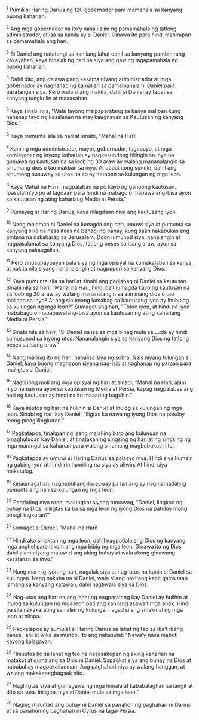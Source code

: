 <sup>1</sup>
Pumili si Haring Darius ng 120 gobernador para mamahala sa kanyang buong kaharian. 

<sup>2</sup>
Ang mga gobernador na itoʼy nasa ilalim ng pamamahala ng tatlong administrador, at isa sa kanila ay si Daniel. Ginawa ito para hindi mahirapan sa pamamahala ang hari. 

<sup>3</sup>
Si Daniel ang natatangi sa kanilang lahat dahil sa kanyang pambihirang kakayahan, kaya binalak ng hari na siya ang gawing tagapamahala ng buong kaharian. 

<sup>4</sup>
Dahil dito, ang dalawa pang kasama niyang administrador at mga gobernador ay naghanap ng kamalian sa pamamahala ni Daniel para paratangan siya. Pero wala silang makita, dahil si Daniel ay tapat sa kanyang tungkulin at maaasahan. 

<sup>5</sup>
Kaya sinabi nila, "Wala tayong maipaparatang sa kanya maliban kung hahanap tayo ng kasalanan na may kaugnayan sa Kautusan ng kanyang Dios." 

<sup>6</sup>
Kaya pumunta sila sa hari at sinabi, "Mahal na Hari! 

<sup>7</sup>
Kaming mga administrador, mayor, gobernador, tagapayo, at mga komisyoner ng inyong kaharian ay nagkasundong hilingin sa inyo na gumawa ng kautusan na sa loob ng 30 araw ay walang mananalangin sa sinumang dios o tao maliban sa inyo. At dapat itong sundin, dahil ang sinumang susuway sa utos na ito ay itatapon sa kulungan ng mga leon. 

<sup>8</sup>
Kaya Mahal na Hari, magpalabas na po kayo ng ganoong kautusan. Ipasulat nʼyo po at lagdaan para hindi na mabago o mapawalang-bisa ayon sa kautusan ng ating kahariang Media at Persia." 

<sup>9</sup>
Pumayag si Haring Darius, kaya nilagdaan niya ang kautusang iyon. 

<sup>10</sup>
Nang malaman ni Daniel na lumagda ang hari, umuwi siya at pumunta sa kanyang silid na nasa itaas na bahagi ng bahay, kung saan nakabukas ang bintana na nakaharap sa Jerusalem. Doon lumuhod siya, nanalangin at nagpasalamat sa kanyang Dios, tatlong beses sa isang araw, ayon sa kanyang nakaugalian. 

<sup>11</sup>
Pero sinusubaybayan pala siya ng mga opisyal na kumakalaban sa kanya, at nakita nila siyang nananalangin at nagpupuri sa kanyang Dios. 

<sup>12</sup>
Kaya pumunta sila sa hari at sinabi ang paglabag ni Daniel sa kautusan. Sinabi nila sa hari, "Mahal na Hari, hindi baʼt lumagda kayo ng kautusan na sa loob ng 30 araw ay walang mananalangin sa alin mang dios o tao maliban sa inyo? At ang sinumang lumabag sa kautusang iyon ay ihuhulog sa kulungan ng mga leon?" Sumagot ang hari, "Totoo iyon, at hindi na iyon mababago o mapapawalang-bisa ayon sa kautusan ng ating kahariang Media at Persia." 

<sup>13</sup>
Sinabi nila sa hari, "Si Daniel na isa sa mga bihag mula sa Juda ay hindi sumusunod sa inyong utos. Nananalangin siya sa kanyang Dios ng tatlong beses sa isang araw." 

<sup>14</sup>
Nang marinig ito ng hari, nabalisa siya ng sobra. Nais niyang tulungan si Daniel, kaya buong maghapon siyang nag-isip at naghanap ng paraan para mailigtas si Daniel. 

<sup>15</sup>
Nagtipong muli ang mga opisyal ng hari at sinabi, "Mahal na Hari, alam nʼyo naman na ayon sa kautusan ng Media at Persia, kapag nagpalabas ang hari ng kautusan ay hindi na ito maaaring baguhin." 

<sup>16</sup>
Kaya iniutos ng hari na hulihin si Daniel at ihulog sa kulungan ng mga leon. Sinabi ng hari kay Daniel, "Iligtas ka nawa ng iyong Dios na patuloy mong pinaglilingkuran." 

<sup>17</sup>
Pagkatapos, tinakpan ng isang malaking bato ang kulungan na pinaghulugan kay Daniel, at tinatakan ng singsing ng hari at ng singsing ng mga marangal sa kaharian para walang sinumang magbubukas nito. 

<sup>18</sup>
Pagkatapos ay umuwi si Haring Darius sa palasyo niya. Hindi siya kumain ng gabing iyon at hindi rin humiling na siya ay aliwin. At hindi siya makatulog. 

<sup>19</sup>
Kinaumagahan, nagbubukang-liwayway pa lamang ay nagmamadaling pumunta ang hari sa kulungan ng mga leon. 

<sup>20</sup>
Pagdating niya roon, malungkot siyang tumawag, "Daniel, lingkod ng buhay na Dios, iniligtas ka ba sa mga leon ng iyong Dios na patuloy mong pinaglilingkuran?" 

<sup>21</sup>
Sumagot si Daniel, "Mahal na Hari! 

<sup>22</sup>
Hindi ako sinaktan ng mga leon, dahil nagpadala ang Dios ng kanyang mga anghel para itikom ang mga bibig ng mga leon. Ginawa ito ng Dios dahil alam niyang matuwid ang aking buhay at wala akong ginawang kasalanan sa inyo." 

<sup>23</sup>
Nang marinig iyon ng hari, nagalak siya at nag-utos na kunin si Daniel sa kulungan. Nang nakuha na si Daniel, wala silang nakitang kahit galos man lamang sa kanyang katawan, dahil nagtiwala siya sa Dios. 

<sup>24</sup>
Nag-utos ang hari na ang lahat ng nagparatang kay Daniel ay hulihin at ihulog sa kulungan ng mga leon pati ang kanilang asawaʼt mga anak. Hindi pa sila nakakarating sa ilalim ng kulungan, agad silang sinakmal ng mga leon at nilapa. 

<sup>25</sup>
Pagkatapos ay sumulat si Haring Darius sa lahat ng tao sa ibaʼt ibang bansa, lahi at wika sa mundo. Ito ang nakasulat: "Nawaʼy nasa mabuti kayong kalagayan. 

<sup>26</sup>
"Iniuutos ko sa lahat ng tao na nasasakupan ng aking kaharian na matakot at gumalang sa Dios ni Daniel. Sapagkat siya ang buhay na Dios at nabubuhay magpakailanman. Ang paghahari niya ay walang hanggan, at walang makakapagbagsak nito. 

<sup>27</sup>
Nagliligtas siya at gumagawa ng mga himala at kababalaghan sa langit at dito sa lupa. Iniligtas niya si Daniel mula sa mga leon." 

<sup>28</sup>
Naging maunlad ang buhay ni Daniel sa panahon ng paghahari ni Darius at sa panahon ng paghahari ni Cyrus na taga-Persia.